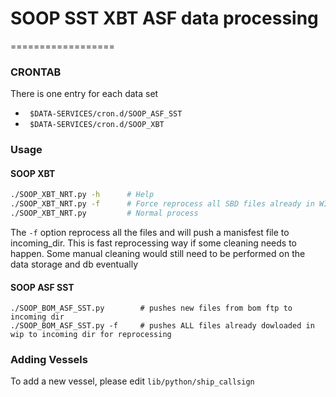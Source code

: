 # SOOP SST XBT ASF data processing
==================

### CRONTAB 
There is one entry for each data set
 * ``` $DATA-SERVICES/cron.d/SOOP_ASF_SST```
 * ``` $DATA-SERVICES/cron.d/SOOP_XBT```

### Usage

#### SOOP XBT
```bash
./SOOP_XBT_NRT.py -h      # Help
./SOOP_XBT_NRT.py -f      # Force reprocess all SBD files already in WIP
./SOOP_XBT_NRT.py         # Normal process
```

The ```-f``` option reprocess all the files and will push a manisfest file to
incoming_dir. This is fast reprocessing way if some cleaning needs to happen. 
Some manual cleaning would still need to be performed on the data storage and 
db eventually


#### SOOP ASF SST
```
./SOOP_BOM_ASF_SST.py        # pushes new files from bom ftp to incoming dir
./SOOP_BOM_ASF_SST.py -f     # pushes ALL files already dowloaded in wip to incoming dir for reprocessing
```

### Adding Vessels
To add a new vessel, please edit ```lib/python/ship_callsign```
